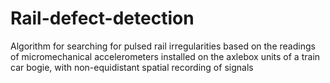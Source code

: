 # Rail-defect-detection
Algorithm for searching for pulsed rail irregularities based on the readings of micromechanical accelerometers installed on the axlebox units of a train car bogie, with non-equidistant spatial recording of signals
